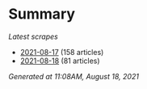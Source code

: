 # Summary
*Latest scrapes*
* [2021-08-17](https://github.com/nuuuwan/news_lk/blob/data/news_lk.2021-08-17.json) (158 articles)
* [2021-08-18](https://github.com/nuuuwan/news_lk/blob/data/news_lk.2021-08-18.json) (81 articles)

*Generated at 11:08AM, August 18, 2021*